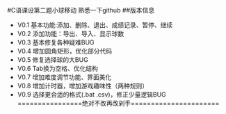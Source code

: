 #C语课设第二题小球移动
熟悉一下github
##版本信息                                                          
- V0.1 基本功能:添加、删除、退出、成绩记录、暂停、继续     
- V0.2 添加功能：导出、导入、显示球数                          
- V0.3 基本修复各种疑难BUG       
- V0.4 增加圆角矩形，优化部分代码                                   
- V0.5 修复选择球的大BUG      
- V0.6 Tab换为空格、优化结构
- V0.7 增加难度调节功能、界面美化
- V0.8 增加计时器，增加游戏趣味性（两种规则）       
- V0.9 选择更合适的格式(.bat .csv)，修正少量逻辑BUG             
================绝对不改再改剁手======================

